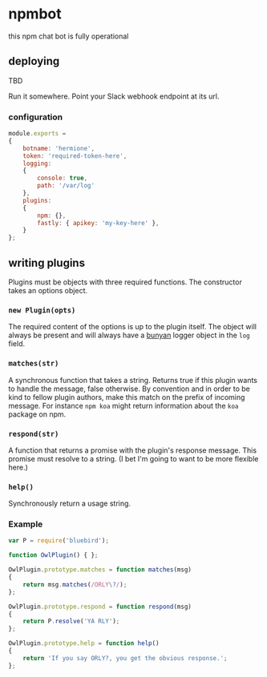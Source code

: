 npmbot
======

this npm chat bot is fully operational

## deploying

TBD

Run it somewhere. Point your Slack webhook endpoint at its url.

### configuration


```javascript
module.exports = 
{
    botname: 'hermione',
    token: 'required-token-here',
    logging:
    {
        console: true,
        path: '/var/log'
    },
    plugins:
    {
        npm: {},
        fastly: { apikey: 'my-key-here' },
    }
};
```


## writing plugins

Plugins must be objects with three required functions. The constructor takes an options object.

### `new Plugin(opts)`

The required content of the options is up to the plugin itself.
The object will always be present and will always have a [bunyan](https://github.com/trentm/node-bunyan) logger object in the `log` field.

### `matches(str)`

A synchronous function that takes a string. Returns true if this plugin wants to handle the message, false otherwise. By convention and in order to be kind to fellow plugin authors, make this match on the prefix of incoming message. For instance `npm koa` might return information about the `koa` package on npm.

### `respond(str)`

A function that returns a promise with the plugin's response message. This promise must resolve to a string. (I bet I'm going to want to be more flexible here.)

### `help()`

Synchronously return a usage string.

### Example 

```javascript
var P = require('bluebird');

function OwlPlugin() { };

OwlPlugin.prototype.matches = function matches(msg)
{
    return msg.matches(/ORLY\?/);
};

OwlPlugin.prototype.respond = function respond(msg)
{
    return P.resolve('YA RLY');
};

OwlPlugin.prototype.help = function help()
{
    return 'If you say ORLY?, you get the obvious response.';
};
```
